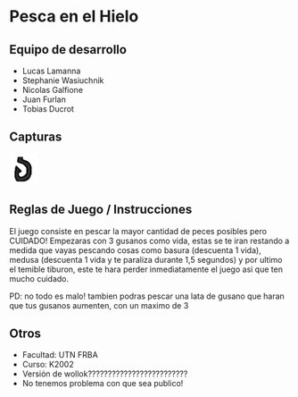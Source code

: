 # Pesca en el Hielo


## Equipo de desarrollo

- Lucas Lamanna
- Stephanie Wasiuchnik
- Nicolas Galfione
- Juan Furlan
- Tobias Ducrot

## Capturas

![image](assets/ansu.png)

## Reglas de Juego / Instrucciones

El juego consiste en pescar la mayor cantidad de peces posibles pero CUIDADO! Empezaras con 3 gusanos como vida, estas se te iran restando 
a medida que vayas pescando cosas como basura (descuenta 1 vida), medusa (descuenta 1 vida y te paraliza durante 1,5 segundos) y por ultimo 
el temible tiburon, este te hara perder inmediatamente el juego asi que ten mucho cuidado.

PD: no todo es malo! tambien podras pescar una lata de gusano que haran que tus gusanos aumenten, con un maximo de 3


## Otros

- Facultad: UTN FRBA
- Curso: K2002
- Versión de wollok?????????????????????????
- No tenemos problema con que sea publico!
